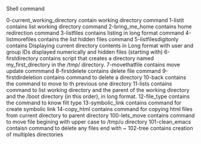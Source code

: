  Shell command

0-current_working_directory contain working directory command
1-listit contains list working directory command
2-bring_me_home contains home redirection command
3-listfiles contains listing in long format command
4-listmorefiles contains the list hidden files command
5-listfilesdigitonly contains Displaying current directory contents in  Long format with user and group IDs displayed numerically and hidden files (starting with)
6-firstdirectory contains script that creates a directory named my_first_directory in the /tmp/ directory.
7-movethatfile contains move update commmand
8-firstdelete contains delete file command
9-firstdirdeletion contains command to delete a directory
10-back contains the command to move to th previous one directory
11-lists contains command to list working directory and the parent of the working directory and the /boot directory (in this order), in long format.
12-file_type contains the command to know filt type
13-symbolic_link contains command for create symbolic link
14-copy_html contains command for copying html files from current directory to parent directory
100-lets_move contains command to move file  begining with upper case to /tmp/u directory
101-clean_emacs contaisn command to delete any files end with ~
102-tree contains creation of multiples directories
